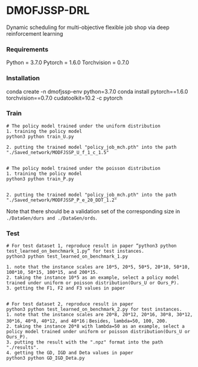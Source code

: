 # DMOFJSSP-DRL
Dynamic scheduling for multi-objective flexible job shop via deep reinforcement learning

### Requirements
Python = 3.7.0
Pytorch = 1.6.0
Torchvision = 0.7.0



### Installation 
conda create -n dmofjssp-env python=3.7.0 
conda install pytorch==1.6.0 torchvision==0.7.0 cudatoolkit=10.2 -c pytorch

### Train

```
# The policy model trained under the uniform distribution
1. training the policy model
python3 python train_U.py

2. putting the trained model "policy_job_mch.pth" into the path "./Saved_network/MODFJSSP_U_f_1_c_1.5"


# The policy model trained under the poisson distribution
1. training the policy model
python3 python train_P.py


2. putting the trained model "policy_job_mch.pth" into the path "./Saved_network/MODFJSSP_P_e_20_DDT_1.2"
```

Note that there should be a validation set of the corresponding size in ```./DataGen/durs and ./DataGen/ords```.

### Test

```
# For test dataset 1, reproduce result in paper “python3 python test_learned_on_benchmark_1.py” for test instances.
python3 python test_learned_on_benchmark_1.py

1. note that the instance scales are 10*5, 20*5, 50*5, 20*10, 50*10, 100*10, 50*15, 100*15, and 200*15.
2. taking the instance 10*5 as an example, select a policy model trained under uniform or poisson distribution(Ours_U or Ours_P).
3. getting the F1, F2 and F3 values in paper


# For test dataset 2, reproduce result in paper
python3 python test_learned_on_benchmark_2.py for test instances.
1. note that the instance scales are 20*8, 20*12, 20*16, 30*8, 30*12, 30*16, 40*8, 40*12, and 40*16；Besides, lambda=50, 100, 200.
2. taking the instance 20*8 with lambda=50 as an example, select a policy model trained under uniform or poisson distribution(Ours_U or Ours_P).
3. putting the result with the ".npz" format into the path "./results".
4. getting the GD, IGD and Deta values in paper
python3 python GD_IGD_Deta.py

```


